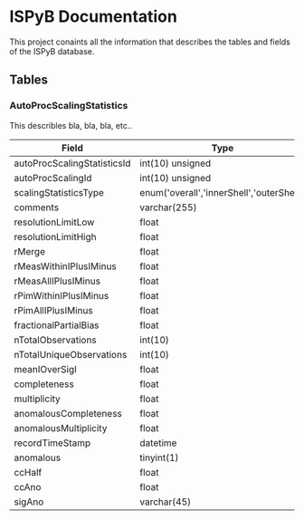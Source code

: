 # ISPyB Documentation

This project conaints all the information that describes the tables and fields of the ISPyB database.

## Tables

### AutoProcScalingStatistics

This describles bla, bla, bla, etc..


| Field                       | Type                                      | Null | Key | Default | Extra          | Comments
| --------------------------- | ----------------------------------------- |----- |---- | ------- | -------------- | ----------------------------------------------------------------|
| autoProcScalingStatisticsId | int(10) unsigned                          | NO   | PRI | NULL    | auto_increment ||
| autoProcScalingId           | int(10) unsigned                          | YES  | MUL | NULL    |                ||
| scalingStatisticsType       | enum('overall','innerShell','outerShell') | NO   | MUL | overall |                ||
| comments                    | varchar(255)                              | YES  |     | NULL    |                ||
| resolutionLimitLow          | float                                     | YES  |     | NULL    |                ||
| resolutionLimitHigh         | float                                     | YES  |     | NULL    |                ||
| rMerge                      | float                                     | YES  |     | NULL    |                ||
| rMeasWithinIPlusIMinus      | float                                     | YES  |     | NULL    |                ||
| rMeasAllIPlusIMinus         | float                                     | YES  |     | NULL    |                ||
| rPimWithinIPlusIMinus       | float                                     | YES  |     | NULL    |                ||
| rPimAllIPlusIMinus          | float                                     | YES  |     | NULL    |                ||
| fractionalPartialBias       | float                                     | YES  |     | NULL    |                ||
| nTotalObservations          | int(10)                                   | YES  |     | NULL    |                ||
| nTotalUniqueObservations    | int(10)                                   | YES  |     | NULL    |                ||
| meanIOverSigI               | float                                     | YES  |     | NULL    |                ||
| completeness                | float                                     | YES  |     | NULL    |                ||
| multiplicity                | float                                     | YES  |     | NULL    |                ||
| anomalousCompleteness       | float                                     | YES  |     | NULL    |                ||
| anomalousMultiplicity       | float                                     | YES  |     | NULL    |                ||
| recordTimeStamp             | datetime                                  | YES  |     | NULL    |                ||
| anomalous                   | tinyint(1)                                | YES  |     | 0       |                ||
| ccHalf                      | float                                     | YES  |     | NULL    |                ||
| ccAno                       | float                                     | YES  |     | NULL    |                ||
| sigAno                      | varchar(45)                               | YES  |     | NULL    |                ||


